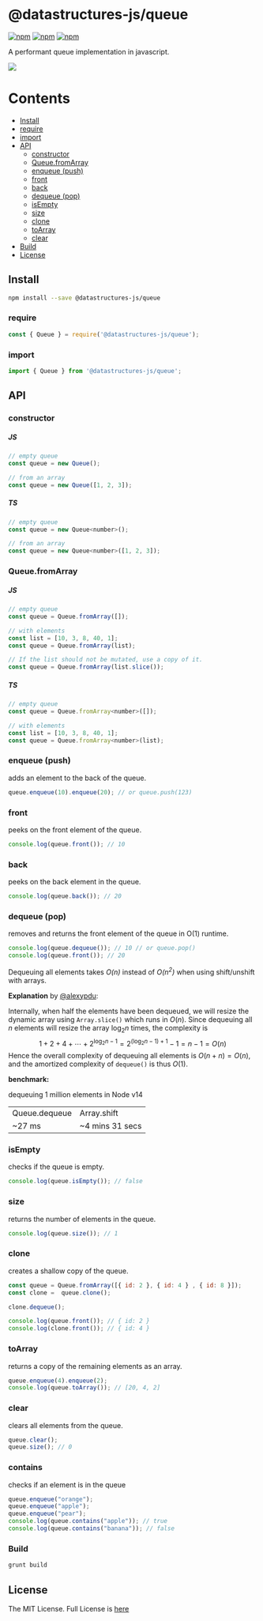 # @datastructures-js/queue

[![npm](https://img.shields.io/npm/v/@datastructures-js/queue.svg)](https://www.npmjs.com/package/@datastructures-js/queue)
[![npm](https://img.shields.io/npm/dm/@datastructures-js/queue.svg)](https://www.npmjs.com/packages/@datastructures-js/queue) [![npm](https://img.shields.io/badge/node-%3E=%206.0-blue.svg)](https://www.npmjs.com/package/@datastructures-js/queue)

A performant queue implementation in javascript.

<img src="https://user-images.githubusercontent.com/6517308/121813242-859a9700-cc6b-11eb-99c0-49e5bb63005b.jpg">

# Contents
* [Install](#install)
* [require](#require)
* [import](#import)
* [API](#api)
  * [constructor](#constructor)
  * [Queue.fromArray](#queuefromarray)
  * [enqueue (push)](#enqueue-push)
  * [front](#front)
  * [back](#back)
  * [dequeue (pop)](#dequeue-pop)
  * [isEmpty](#isEmpty)
  * [size](#size)
  * [clone](#clone)
  * [toArray](#toarray)
  * [clear](#clear)
* [Build](#build)
* [License](#license)

## Install

```sh
npm install --save @datastructures-js/queue
```

### require

```js
const { Queue } = require('@datastructures-js/queue');
```

### import

```js
import { Queue } from '@datastructures-js/queue';
```

## API

### constructor

##### JS
```js
// empty queue
const queue = new Queue();

// from an array
const queue = new Queue([1, 2, 3]);
```

##### TS
```js
// empty queue
const queue = new Queue<number>();

// from an array
const queue = new Queue<number>([1, 2, 3]);
```

### Queue.fromArray

##### JS
```js
// empty queue
const queue = Queue.fromArray([]);

// with elements
const list = [10, 3, 8, 40, 1];
const queue = Queue.fromArray(list);

// If the list should not be mutated, use a copy of it.
const queue = Queue.fromArray(list.slice());
```

##### TS
```js
// empty queue
const queue = Queue.fromArray<number>([]);

// with elements
const list = [10, 3, 8, 40, 1];
const queue = Queue.fromArray<number>(list);
```

### enqueue (push)
adds an element to the back of the queue.

```js
queue.enqueue(10).enqueue(20); // or queue.push(123)
```

### front
peeks on the front element of the queue.

```js
console.log(queue.front()); // 10
```

### back
peeks on the back element in the queue.

```js
console.log(queue.back()); // 20
```

### dequeue (pop)
removes and returns the front element of the queue in O(1) runtime.

```js
console.log(queue.dequeue()); // 10 // or queue.pop()
console.log(queue.front()); // 20
```

Dequeuing all elements takes <i>O(n)</i> instead of <i>O(n<sup>2</sup>)</i> when using shift/unshift with arrays.

<b>Explanation</b> by <a href="https://github.com/alexypdu">@alexypdu</a>:<br/>

Internally, when half the elements have been dequeued, we will resize the dynamic array using `Array.slice()` which runs in $O(n)$. Since dequeuing all $n$ elements will resize the array $\log_2n$ times, the complexity is $$1 + 2 + 4 + \cdots + 2^{\log_2 n - 1} = 2 ^ {(\log_2 n - 1) + 1} - 1 = n - 1 = O(n)$$ Hence the overall complexity of dequeuing all elements is $O(n + n) = O(n)$, and the amortized complexity of `dequeue()` is thus $O(1)$.

<b>benchmark:</b>

dequeuing 1 million elements in Node v14

<table>
 <tr><td>Queue.dequeue</td><td>Array.shift</td></tr>
  <tr><td>~27 ms</td><td>~4 mins 31 secs</td></tr>
</table>

### isEmpty
checks if the queue is empty.

```js
console.log(queue.isEmpty()); // false
```

### size
returns the number of elements in the queue.

```js
console.log(queue.size()); // 1
```

### clone
creates a shallow copy of the queue.

```js
const queue = Queue.fromArray([{ id: 2 }, { id: 4 } , { id: 8 }]);
const clone =  queue.clone();

clone.dequeue();

console.log(queue.front()); // { id: 2 }
console.log(clone.front()); // { id: 4 }
```

### toArray 
returns a copy of the remaining elements as an array.

```js
queue.enqueue(4).enqueue(2);
console.log(queue.toArray()); // [20, 4, 2]
```

### clear
clears all elements from the queue.

```js
queue.clear();
queue.size(); // 0
```

### contains
checks if an element is in the queue

```js
queue.enqueue("orange");
queue.enqueue("apple");
queue.enqueue("pear");
console.log(queue.contains("apple")); // true
console.log(queue.contains("banana")); // false
```

### Build

```sh
grunt build
```

## License
The MIT License. Full License is [here](https://github.com/datastructures-js/queue/blob/master/LICENSE)
